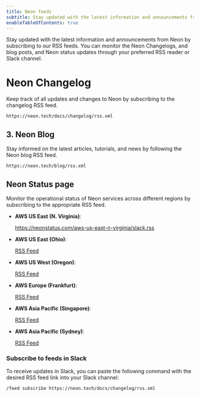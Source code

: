 ```yaml
---
title: Neon feeds
subtitle: Stay updated with the latest information and announcements from Neon
enableTableOfContents: true
---
```


Stay updated with the latest information and announcements from Neon by subscribing to our RSS feeds. You can monitor the Neon Changelogs, and blog posts, and Neon status updates through your preferred RSS reader or Slack channel.

# Neon Changelog

Keep track of all updates and changes to Neon by subscribing to the changelog RSS feed.

```http
https://neon.tech/docs/changelog/rss.xml
```

## 3. Neon Blog

Stay informed on the latest articles, tutorials, and news by following the Neon blog RSS feed.

```http
https://neon.tech/blog/rss.xml
```

## Neon Status page

Monitor the operational status of Neon services across different regions by subscribing to the appropriate RSS feed. 

- **AWS US East (N. Virginia)**: 

  https://neonstatus.com/aws-us-east-n-virginia/slack.rss

- **AWS US East (Ohio)**: 

  [RSS Feed](https://neonstatus.com/aws-us-east-ohio/feed.rss)

- **AWS US West (Oregon)**:

  [RSS Feed](https://neonstatus.com/aws-us-west-oregon/feed.rss)

- **AWS Europe (Frankfurt)**:

  [RSS Feed](https://neonstatus.com/aws-europe-frankfurt/feed.rss)

- **AWS Asia Pacific (Singapore)**: 

  [RSS Feed](https://neonstatus.com/aws-asia-pacific-singapore/feed.rss)

- **AWS Asia Pacific (Sydney)**: 

  [RSS Feed](https://neonstatus.com/aws-asia-pacific-sydney/feed.rss)


### Subscribe to feeds in Slack

To receive updates in Slack, you can paste the following command with the desired RSS feed link into your Slack channel:

```bash
/feed subscribe https://neon.tech/docs/changelog/rss.xml
```
